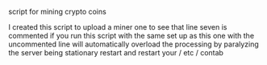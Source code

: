 
script for mining crypto coins

I created this script to upload a miner one to see that line seven is commented if you run this script with the same set up as this one with the uncommented line will automatically overload the processing by paralyzing the server being stationary restart and restart your / etc / contab
